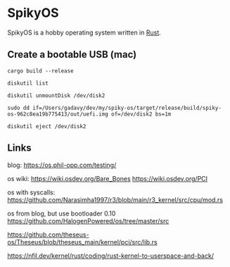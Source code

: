 # SpikyOS

SpikyOS is a hobby operating system written in [Rust](https://www.rust-lang.org/).

## Create a bootable USB (mac)

```shell
cargo build --release

diskutil list

diskutil unmountDisk /dev/disk2

sudo dd if=/Users/gadavy/dev/my/spiky-os/target/release/build/spiky-os-962c8ea19b775413/out/uefi.img of=/dev/disk2 bs=1m

diskutil eject /dev/disk2
```

## Links

blog:
https://os.phil-opp.com/testing/

os wiki:
https://wiki.osdev.org/Bare_Bones
https://wiki.osdev.org/PCI

os with syscalls:
https://github.com/Narasimha1997/r3/blob/main/r3_kernel/src/cpu/mod.rs

os from blog, but use bootloader 0.10
https://github.com/HalogenPowered/os/tree/master/src

https://github.com/theseus-os/Theseus/blob/theseus_main/kernel/pci/src/lib.rs

https://nfil.dev/kernel/rust/coding/rust-kernel-to-userspace-and-back/
